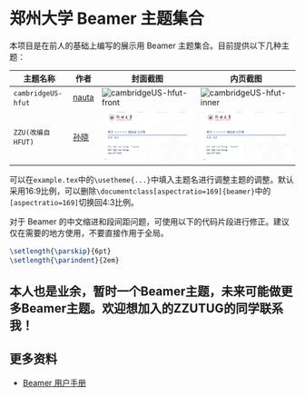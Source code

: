 # 郑州大学 Beamer 主题集合

本项目是在前人的基础上编写的展示用 Beamer 主题集合。目前提供以下几种主题：

| 主题名称             | 作者                            | 封面截图                                     | 内页截图                                     |
| ---------------- | ---------------------------------- | ---------------------------------------- | ---------------------------------------- |
| `cambridgeUS-hfut` | [nauta](https://github.com/nautaa) | ![cambridgeUS-hfut-front](https://github.com/HFUTTUG/HFUT-Beamer/blob/images/cambridgeUS-hfut-front.png) | ![cambridgeUS-hfut-inner](https://github.com/HFUTTUG/HFUT-Beamer/blob/images/cambridgeUS-hfut-inner.png) |
| `ZZU(改编自HFUT)`             | [孙晓](https://github.com/sxhfut/)   | ![zzu-front](https://github.com/ZZUTUG/ZZU-Beamer/blob/images/ZZU_1_font.png) | ![zzu-inner](https://github.com/ZZUTUG/ZZU-Beamer/blob/images/ZZU_1_inner.png) |

可以在`example.tex`中的`\usetheme{...}`中填入主题名进行调整主题的调整。默认采用16:9比例，可以删除`\documentclass[aspectratio=169]{beamer}`中的`[aspectratio=169]`切换回4:3比例。

对于 Beamer 的中文缩进和段间距问题，可使用以下的代码片段进行修正。建议仅在需要的地方使用，不要直接作用于全局。

```latex
\setlength{\parskip}{6pt}
\setlength{\parindent}{2em}
```
## 本人也是业余，暂时一个Beamer主题，未来可能做更多Beamer主题。欢迎想加入的ZZUTUG的同学联系我！
## 更多资料

- [Beamer 用户手册](https://github.com/latexstudio/LaTeXPackages-CN/raw/master/beamer/beamer%E7%94%A8%E6%88%B7%E6%89%8B%E5%86%8C%EF%BC%88V3.24%EF%BC%89%E4%B8%AD%E8%AF%91%E7%89%88.pdf)

